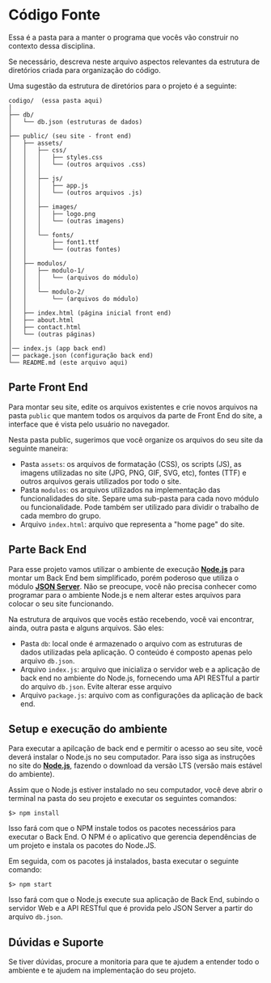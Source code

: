 # Código Fonte

Essa é a pasta para a manter o programa que vocês vão construir no contexto dessa disciplina.

Se necessário, descreva neste arquivo aspectos relevantes da estrutura de diretórios criada para organização do código.

Uma sugestão da estrutura de diretórios para o projeto é a seguinte:

```plaintext
codigo/  (essa pasta aqui)
│
├── db/
│   └── db.json (estruturas de dados)
│
├── public/ (seu site - front end)
│   ├── assets/
│   │   ├── css/
│   │   │   ├── styles.css
│   │   │   └── (outros arquivos .css)
│   │   │
│   │   ├── js/
│   │   │   ├── app.js
│   │   │   └── (outros arquivos .js)
│   │   │
│   │   ├── images/
│   │   │   ├── logo.png
│   │   │   └── (outras imagens)
│   │   │
│   │   └── fonts/
│   │       ├── font1.ttf
│   │       └── (outras fontes)
│   │
│   ├── modulos/
│   │   ├── modulo-1/
│   │   │   └── (arquivos do módulo)
│   │   │
│   │   └── modulo-2/
│   │       └── (arquivos do módulo)
│   │
│   ├── index.html (página inicial front end)
│   ├── about.html
│   ├── contact.html
│   └── (outras páginas)
│
│── index.js (app back end)
│── package.json (configuração back end)
└── README.md (este arquivo aqui)
```

## Parte Front End

Para montar seu site, edite os arquivos existentes e crie novos arquivos na pasta `public` que mantem todos os arquivos da parte de Front End do site, a interface que é vista pelo usuário no navegador.

Nesta pasta public, sugerimos que você organize os arquivos do seu site da seguinte maneira:

* Pasta `assets`: os arquivos de formatação (CSS), os scripts (JS), as imagens utilizadas no site (JPG, PNG, GIF, SVG, etc), fontes (TTF) e outros arquivos gerais utilizados por todo o site.
* Pasta `modulos`: os arquivos utilizados na implementação das funcionalidades do site. Separe uma sub-pasta para cada novo módulo ou funcionalidade. Pode também ser utilizado para dividir o trabalho de cada membro do grupo.
* Arquivo `index.html`: arquivo que representa a "home page" do site.

## Parte Back End

Para esse projeto vamos utilizar o ambiente de execução **[Node.js](https://nodejs.org/)** para montar um Back End bem simplificado, porém poderoso que utiliza o módulo **[JSON Server](https://github.com/typicode/json-server#readme)**. Não se preocupe, você não precisa conhecer como programar para o ambiente Node.js e nem alterar estes arquivos para colocar o seu site funcionando.

Na estrutura de arquivos que vocês estão recebendo, você vai encontrar, ainda, outra pasta e alguns arquivos. São eles:

* Pasta `db`: local onde é armazenado o arquivo com as estruturas de dados utilizadas pela aplicação. O conteúdo é composto apenas pelo arquivo `db.json`.
* Arquivo `index.js`: arquivo que inicializa o servidor web e a aplicação de back end no ambiente do Node.js, fornecendo uma API RESTful a partir do arquivo `db.json`. Evite alterar esse arquivo
* Arquivo `package.js`: arquivo com as configurações da aplicação de back end.

## Setup e execução do ambiente

Para executar a apilcação de back end e permitir o acesso ao seu site, você deverá instalar o Node.js no seu computador. Para isso siga as instruções no site do [**Node.js**](https://nodejs.org/), fazendo o download da versão LTS (versão mais estável do ambiente).

Assim que o Node.js estiver instalado no seu computador, você deve abrir o terminal na pasta do seu projeto e executar os seguintes comandos:

```
$> npm install
```

Isso fará com que o NPM instale todos os pacotes necessários para executar o Back End. O NPM é o aplicativo que gerencia dependências de um projeto e instala os pacotes do Node.JS.

Em seguida, com os pacotes já instalados, basta executar o seguinte comando:

```
$> npm start
```

Isso fará com que o Node.js execute sua aplicação de Back End, subindo o servidor Web e a API RESTful que é provida pelo JSON Server a partir do arquivo `db.json`.

## Dúvidas e Suporte

Se tiver dúvidas, procure a monitoria para que te ajudem a entender todo o ambiente e te ajudem na implementação do seu projeto.
